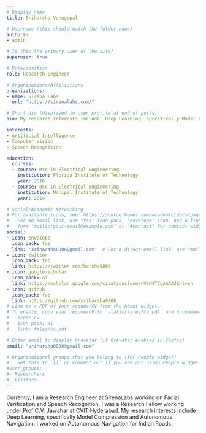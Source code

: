 ```yaml
---
# Display name
title: Sriharsha Venugopal

# Username (this should match the folder name)
authors:
- admin

# Is this the primary user of the site?
superuser: true

# Role/position
role: Research Engineer

# Organizations/Affiliations
organizations:
- name: Sirena Labs
  url: "https://sirenalabs.com/"

# Short bio (displayed in user profile at end of posts)
bio: My research interests include  Deep Learning, specifically Model Compression techniques and Semantic Segmentation for Autonomous Navigation.

interests:
- Artificial Intelligence
- Computer Vision
- Speech Recognition

education:
  courses:
  - course: Msc in Electrical Engineering
    institution: Florida Institute of Technology
    year: 2016
  - course: BSc in Electrical Engineering
    institution: Manipal Institute of Technology
    year: 2014

# Social/Academic Networking
# For available icons, see: https://sourcethemes.com/academic/docs/page-builder/#icons
#   For an email link, use "fas" icon pack, "envelope" icon, and a link in the
#   form "mailto:your-email@example.com" or "#contact" for contact widget.
social:
- icon: envelope
  icon_pack: fas
  link: 'sriharsha0806@gmail.com'  # For a direct email link, use "mailto:test@example.org".
- icon: twitter
  icon_pack: fab
  link: https://twitter.com/harsha0806
- icon: google-scholar
  icon_pack: ai
  link: https://scholar.google.com/citations?user=VsN4TCgAAAAJ&hl=en
- icon: github
  icon_pack: fab
  link: https://github.com/sriharsha0806
# Link to a PDF of your resume/CV from the About widget.
# To enable, copy your resume/CV to `static/files/cv.pdf` and uncomment the lines below.
# - icon: cv
#   icon_pack: ai
#   link: files/cv.pdf

# Enter email to display Gravatar (if Gravatar enabled in Config)
email: "sriharsha0806@gmail.com"

# Organizational groups that you belong to (for People widget)
#   Set this to `[]` or comment out if you are not using People widget.
#user_groups:
#- Researchers
#- Visitors
---
```


Currently, I am a Research Engineer at SirenaLabs working on Facial Verification and Speech Recognition. I was a Research Fellow working under Prof C.V. Jawahar at CVIT Hyderabad. My research interests include Deep Learning, specifically Model Compression and Autonomous Navigation. I worked on Autonomous Navigation for Indian Roads.  
